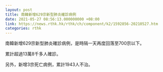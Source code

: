 ```yaml
---
layout: post
title: 南韓新增629宗新型肺炎確診病例
date: 2021-05-27 08:56:13.000000000 +08:00
link: https://news.rthk.hk/rthk/ch/component/k2/1592856-20210527.htm
categories: rthk
---
```


南韓新增629宗新型肺炎確診病例，是時隔一天再度回落至700宗以下。

累計超過13萬8千多人確診。

另外，新增3宗死亡病例，累計1943人不治。
